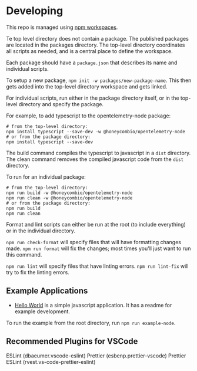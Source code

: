 # Developing

This repo is managed using [npm workspaces](https://docs.npmjs.com/cli/v8/using-npm/workspaces).

Te top level directory does not contain a package.
The published packages are located in the packages directory.
The top-level directory coordinates all scripts as needed, and is a central place to define the workspace.

Each package should have a `package.json` that describes its name and individual scripts.

To setup a new package, `npm init -w packages/new-package-name`.
This then gets added into the top-level directory workspace and gets linked.

For individual scripts, run either in the package directory itself, or in the top-level directory and specify the package.

For example, to add typescript to the opentelemetry-node package:

```shell
# from the top-level directory:
npm install typescript --save-dev -w @honeycombio/opentelemetry-node
# or from the package directory:
npm install typescript --save-dev
```

The build command compiles the typescript to javascript in a `dist` directory.
The clean command removes the compiled javascript code from the `dist` directory.

To run for an individual package:

```shell
# from the top-level directory:
npm run build -w @honeycombio/opentelemetry-node
npm run clean -w @honeycombio/opentelemetry-node
# or from the package directory:
npm run build
npm run clean
```

Format and lint scripts can either be run at the root (to include everything) or in the individual directory.

`npm run check-format` will specify files that will have formatting changes made.
`npm run format` will fix the changes; most times you'll just want to run this command.

`npm run lint` will specify files that have linting errors.
`npm run lint-fix` will try to fix the linting errors.

## Example Applications

- [Hello World](./examples/hello-node/) is a simple javascript application. It has a readme for example development.

To run the example from the root directory, run `npm run example-node`.

## Recommended Plugins for VSCode

ESLint (dbaeumer.vscode-eslint)
Prettier (esbenp.prettier-vscode)
Prettier ESLint (rvest.vs-code-prettier-eslint)
